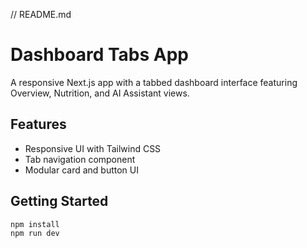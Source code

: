 // README.md
# Dashboard Tabs App

A responsive Next.js app with a tabbed dashboard interface featuring Overview, Nutrition, and AI Assistant views.

## Features
- Responsive UI with Tailwind CSS
- Tab navigation component
- Modular card and button UI

## Getting Started
```bash
npm install
npm run dev